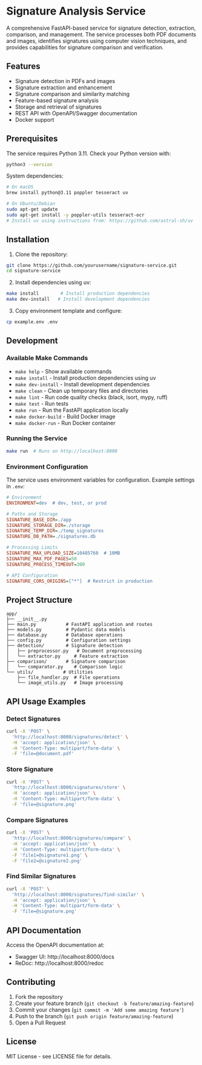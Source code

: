 # Signature Analysis Service

A comprehensive FastAPI-based service for signature detection, extraction, comparison, and management. The service processes both PDF documents and images, identifies signatures using computer vision techniques, and provides capabilities for signature comparison and verification.

## Features

- Signature detection in PDFs and images
- Signature extraction and enhancement
- Signature comparison and similarity matching
- Feature-based signature analysis
- Storage and retrieval of signatures
- REST API with OpenAPI/Swagger documentation
- Docker support

## Prerequisites

The service requires Python 3.11. Check your Python version with:
```bash
python3 --version
```

System dependencies:
```bash
# On macOS
brew install python@3.11 poppler tesseract uv

# On Ubuntu/Debian
sudo apt-get update
sudo apt-get install -y poppler-utils tesseract-ocr
# Install uv using instructions from: https://github.com/astral-sh/uv
```

## Installation

1. Clone the repository:
```bash
git clone https://github.com/yourusername/signature-service.git
cd signature-service
```

2. Install dependencies using uv:
```bash
make install        # Install production dependencies
make dev-install   # Install development dependencies
```

3. Copy environment template and configure:
```bash
cp example.env .env
```

## Development

### Available Make Commands

- `make help` - Show available commands
- `make install` - Install production dependencies using uv
- `make dev-install` - Install development dependencies
- `make clean` - Clean up temporary files and directories
- `make lint` - Run code quality checks (black, isort, mypy, ruff)
- `make test` - Run tests
- `make run` - Run the FastAPI application locally
- `make docker-build` - Build Docker image
- `make docker-run` - Run Docker container

### Running the Service

```bash
make run  # Runs on http://localhost:8000
```

### Environment Configuration

The service uses environment variables for configuration. Example settings in `.env`:

```ini
# Environment
ENVIRONMENT=dev  # dev, test, or prod

# Paths and Storage
SIGNATURE_BASE_DIR=./app
SIGNATURE_STORAGE_DIR=./storage
SIGNATURE_TEMP_DIR=./temp_signatures
SIGNATURE_DB_PATH=./signatures.db

# Processing Limits
SIGNATURE_MAX_UPLOAD_SIZE=10485760  # 10MB
SIGNATURE_MAX_PDF_PAGES=50
SIGNATURE_PROCESS_TIMEOUT=300

# API Configuration
SIGNATURE_CORS_ORIGINS=["*"]  # Restrict in production
```

## Project Structure
```
app/
├── __init__.py
├── main.py           # FastAPI application and routes
├── models.py         # Pydantic data models
├── database.py       # Database operations
├── config.py         # Configuration settings
├── detection/        # Signature detection
│   ├── preprocessor.py   # Document preprocessing
│   └── extractor.py     # Feature extraction
├── comparison/       # Signature comparison
│   └── comparator.py    # Comparison logic
└── utils/           # Utilities
    ├── file_handler.py  # File operations
    └── image_utils.py   # Image processing
```

## API Usage Examples

### Detect Signatures
```bash
curl -X 'POST' \
  'http://localhost:8000/signatures/detect' \
  -H 'accept: application/json' \
  -H 'Content-Type: multipart/form-data' \
  -F 'file=@document.pdf'
```

### Store Signature
```bash
curl -X 'POST' \
  'http://localhost:8000/signatures/store' \
  -H 'accept: application/json' \
  -H 'Content-Type: multipart/form-data' \
  -F 'file=@signature.png'
```

### Compare Signatures
```bash
curl -X 'POST' \
  'http://localhost:8000/signatures/compare' \
  -H 'accept: application/json' \
  -H 'Content-Type: multipart/form-data' \
  -F 'file1=@signature1.png' \
  -F 'file2=@signature2.png'
```

### Find Similar Signatures
```bash
curl -X 'POST' \
  'http://localhost:8000/signatures/find-similar' \
  -H 'accept: application/json' \
  -H 'Content-Type: multipart/form-data' \
  -F 'file=@signature.png'
```

## API Documentation

Access the OpenAPI documentation at:
- Swagger UI: http://localhost:8000/docs
- ReDoc: http://localhost:8000/redoc

## Contributing

1. Fork the repository
2. Create your feature branch (`git checkout -b feature/amazing-feature`)
3. Commit your changes (`git commit -m 'Add some amazing feature'`)
4. Push to the branch (`git push origin feature/amazing-feature`)
5. Open a Pull Request

## License

MIT License - see LICENSE file for details.